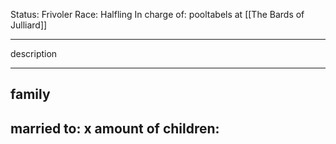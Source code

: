 Status: Frivoler
Race: Halfling
In charge of: pooltabels at [[The Bards of Julliard]]

---

description

---

## family

married to:
x amount of children:
- 